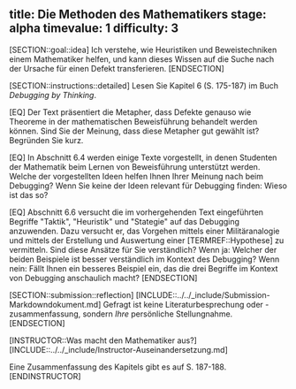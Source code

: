 title: Die Methoden des Mathematikers
stage: alpha
timevalue: 1
difficulty: 3
---
[SECTION::goal::idea]
Ich verstehe, wie Heuristiken und Beweistechniken einem Mathematiker helfen,
und kann dieses Wissen auf die Suche nach der Ursache für einen Defekt transferieren.
[ENDSECTION]

[SECTION::instructions::detailed]
Lesen Sie Kapitel 6 (S. 175-187) im Buch _Debugging by Thinking_. 

[EQ] Der Text präsentiert die Metapher, dass Defekte genauso wie Theoreme in der mathematischen 
Beweisführung behandelt werden können.
Sind Sie der Meinung, dass diese Metapher gut gewählt ist? 
Begründen Sie kurz.

[EQ] In Abschnitt 6.4 werden einige Texte vorgestellt, in denen Studenten der Mathematik 
beim Lernen von Beweisführung unterstützt werden.
Welche der vorgestellten Ideen helfen Ihnen Ihrer Meinung nach beim Debugging?
Wenn Sie keine der Ideen relevant für Debugging finden: Wieso ist das so?

[EQ] Abschnitt 6.6 versucht die im vorhergehenden Text eingeführten Begriffe "Taktik", "Heuristik" 
und "Stategie" auf das Debugging anzuwenden. 
Dazu versucht er, das Vorgehen mittels einer Militäranalogie und mittels der Erstellung und 
Auswertung einer [TERMREF::Hypothese] zu vermitteln.
Sind diese Ansätze für Sie verständlich?
Wenn ja: Welcher der beiden Beispiele ist besser verständlich im Kontext des Debugging?
Wenn nein: Fällt Ihnen ein besseres Beispiel ein, das die drei Begriffe im Kontext von Debugging 
anschaulich macht?
[ENDSECTION]

[SECTION::submission::reflection]
[INCLUDE::../../_include/Submission-Markdowndokument.md]
Gefragt ist keine Literaturbesprechung oder -zusammenfassung,
sondern _Ihre_ persönliche Stellungnahme.
[ENDSECTION]

[INSTRUCTOR::Was macht den Mathematiker aus?]
[INCLUDE::../../_include/Instructor-Auseinandersetzung.md]

Eine Zusammenfassung des Kapitels gibt es auf S. 187-188.
[ENDINSTRUCTOR]
